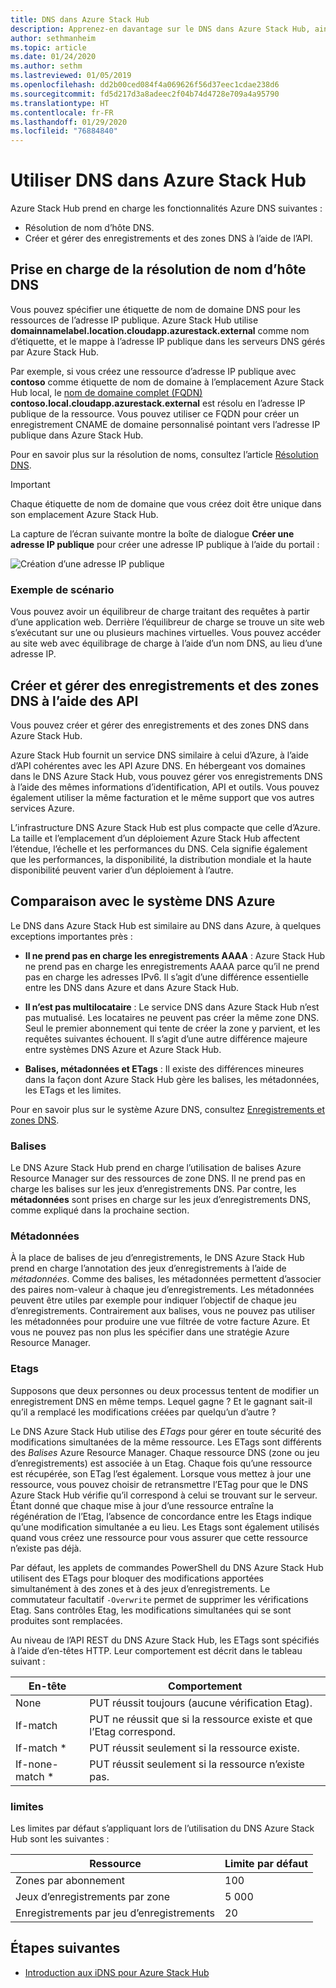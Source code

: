 ```yaml
---
title: DNS dans Azure Stack Hub
description: Apprenez-en davantage sur le DNS dans Azure Stack Hub, ainsi que sur la création et la gestion des zones DNS.
author: sethmanheim
ms.topic: article
ms.date: 01/24/2020
ms.author: sethm
ms.lastreviewed: 01/05/2019
ms.openlocfilehash: dd2b00ced084f4a069626f56d37eec1cdae238d6
ms.sourcegitcommit: fd5d217d3a8adeec2f04b74d4728e709a4a95790
ms.translationtype: HT
ms.contentlocale: fr-FR
ms.lasthandoff: 01/29/2020
ms.locfileid: "76884840"
---
```

# <a name="use-dns-in-azure-stack-hub"></a>Utiliser DNS dans Azure Stack Hub

Azure Stack Hub prend en charge les fonctionnalités Azure DNS suivantes :

* Résolution de nom d’hôte DNS.
* Créer et gérer des enregistrements et des zones DNS à l’aide de l’API.

## <a name="support-for-dns-hostname-resolution"></a>Prise en charge de la résolution de nom d’hôte DNS

Vous pouvez spécifier une étiquette de nom de domaine DNS pour les ressources de l’adresse IP publique. Azure Stack Hub utilise **domainnamelabel.location.cloudapp.azurestack.external** comme nom d’étiquette, et le mappe à l’adresse IP publique dans les serveurs DNS gérés par Azure Stack Hub.

Par exemple, si vous créez une ressource d’adresse IP publique avec **contoso** comme étiquette de nom de domaine à l’emplacement Azure Stack Hub local, le [nom de domaine complet (FQDN)](https://en.wikipedia.org/wiki/Fully_qualified_domain_name) **contoso.local.cloudapp.azurestack.external** est résolu en l’adresse IP publique de la ressource. Vous pouvez utiliser ce FQDN pour créer un enregistrement CNAME de domaine personnalisé pointant vers l’adresse IP publique dans Azure Stack Hub.

Pour en savoir plus sur la résolution de noms, consultez l’article [Résolution DNS](/azure/dns/dns-for-azure-services?toc=%2fazure%2fvirtual-machines%2fwindows%2ftoc.json).

> [!IMPORTANT]
> Chaque étiquette de nom de domaine que vous créez doit être unique dans son emplacement Azure Stack Hub.

La capture de l’écran suivante montre la boîte de dialogue **Créer une adresse IP publique** pour créer une adresse IP publique à l’aide du portail :

![Création d’une adresse IP publique](media/azure-stack-dns/image01.png)

### <a name="example-scenario"></a>Exemple de scénario

Vous pouvez avoir un équilibreur de charge traitant des requêtes à partir d’une application web. Derrière l’équilibreur de charge se trouve un site web s’exécutant sur une ou plusieurs machines virtuelles. Vous pouvez accéder au site web avec équilibrage de charge à l’aide d’un nom DNS, au lieu d’une adresse IP.

## <a name="create-and-manage-dns-zones-and-records-using-the-apis"></a>Créer et gérer des enregistrements et des zones DNS à l’aide des API

Vous pouvez créer et gérer des enregistrements et des zones DNS dans Azure Stack Hub.

Azure Stack Hub fournit un service DNS similaire à celui d’Azure, à l’aide d’API cohérentes avec les API Azure DNS.  En hébergeant vos domaines dans le DNS Azure Stack Hub, vous pouvez gérer vos enregistrements DNS à l’aide des mêmes informations d’identification, API et outils. Vous pouvez également utiliser la même facturation et le même support que vos autres services Azure.

L’infrastructure DNS Azure Stack Hub est plus compacte que celle d’Azure. La taille et l’emplacement d’un déploiement Azure Stack Hub affectent l’étendue, l’échelle et les performances du DNS. Cela signifie également que les performances, la disponibilité, la distribution mondiale et la haute disponibilité peuvent varier d’un déploiement à l’autre.

## <a name="comparison-with-azure-dns"></a>Comparaison avec le système DNS Azure

Le DNS dans Azure Stack Hub est similaire au DNS dans Azure, à quelques exceptions importantes près :

* **Il ne prend pas en charge les enregistrements AAAA** : Azure Stack Hub ne prend pas en charge les enregistrements AAAA parce qu’il ne prend pas en charge les adresses IPv6. Il s’agit d’une différence essentielle entre les DNS dans Azure et dans Azure Stack Hub.

* **Il n’est pas multilocataire** : Le service DNS dans Azure Stack Hub n’est pas mutualisé. Les locataires ne peuvent pas créer la même zone DNS. Seul le premier abonnement qui tente de créer la zone y parvient, et les requêtes suivantes échouent. Il s’agit d’une autre différence majeure entre systèmes DNS Azure et Azure Stack Hub.

* **Balises, métadonnées et ETags** : Il existe des différences mineures dans la façon dont Azure Stack Hub gère les balises, les métadonnées, les ETags et les limites.

Pour en savoir plus sur le système Azure DNS, consultez [Enregistrements et zones DNS](/azure/dns/dns-zones-records).

### <a name="tags"></a>Balises

Le DNS Azure Stack Hub prend en charge l’utilisation de balises Azure Resource Manager sur des ressources de zone DNS. Il ne prend pas en charge les balises sur les jeux d’enregistrements DNS. Par contre, les **métadonnées** sont prises en charge sur les jeux d’enregistrements DNS, comme expliqué dans la prochaine section.

### <a name="metadata"></a>Métadonnées

À la place de balises de jeu d’enregistrements, le DNS Azure Stack Hub prend en charge l’annotation des jeux d’enregistrements à l’aide de *métadonnées*. Comme des balises, les métadonnées permettent d’associer des paires nom-valeur à chaque jeu d’enregistrements. Les métadonnées peuvent être utiles par exemple pour indiquer l’objectif de chaque jeu d’enregistrements. Contrairement aux balises, vous ne pouvez pas utiliser les métadonnées pour produire une vue filtrée de votre facture Azure. Et vous ne pouvez pas non plus les spécifier dans une stratégie Azure Resource Manager.

### <a name="etags"></a>Etags

Supposons que deux personnes ou deux processus tentent de modifier un enregistrement DNS en même temps. Lequel gagne ? Et le gagnant sait-il qu’il a remplacé les modifications créées par quelqu’un d’autre ?

Le DNS Azure Stack Hub utilise des *ETags* pour gérer en toute sécurité des modifications simultanées de la même ressource. Les ETags sont différents des *Balises* Azure Resource Manager. Chaque ressource DNS (zone ou jeu d’enregistrements) est associée à un Etag. Chaque fois qu’une ressource est récupérée, son ETag l’est également. Lorsque vous mettez à jour une ressource, vous pouvez choisir de retransmettre l’ETag pour que le DNS Azure Stack Hub vérifie qu’il correspond à celui se trouvant sur le serveur. Étant donné que chaque mise à jour d’une ressource entraîne la régénération de l’Etag, l’absence de concordance entre les Etags indique qu’une modification simultanée a eu lieu. Les Etags sont également utilisés quand vous créez une ressource pour vous assurer que cette ressource n’existe pas déjà.

Par défaut, les applets de commandes PowerShell du DNS Azure Stack Hub utilisent des ETags pour bloquer des modifications apportées simultanément à des zones et à des jeux d’enregistrements. Le commutateur facultatif `-Overwrite` permet de supprimer les vérifications Etag. Sans contrôles Etag, les modifications simultanées qui se sont produites sont remplacées.

Au niveau de l’API REST du DNS Azure Stack Hub, les ETags sont spécifiés à l’aide d’en-têtes HTTP. Leur comportement est décrit dans le tableau suivant :

| En-tête | Comportement|
|--------|---------|
| None   | PUT réussit toujours (aucune vérification Etag).|
| If-match| PUT ne réussit que si la ressource existe et que l’Etag correspond.|
| If-match *| PUT réussit seulement si la ressource existe.|
| If-none-match *| PUT réussit seulement si la ressource n’existe pas.|

### <a name="limits"></a>limites

Les limites par défaut s’appliquant lors de l’utilisation du DNS Azure Stack Hub sont les suivantes :

| Ressource| Limite par défaut|
|---------|--------------|
| Zones par abonnement| 100|
| Jeux d’enregistrements par zone| 5 000|
| Enregistrements par jeu d’enregistrements| 20|

## <a name="next-steps"></a>Étapes suivantes

* [Introduction aux iDNS pour Azure Stack Hub](azure-stack-understanding-dns.md)
